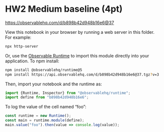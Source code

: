 # HW2 Medium baseline (4pt)

https://observablehq.com/d/b898b42d948b16e6@37

View this notebook in your browser by running a web server in this folder. For
example:

~~~sh
npx http-server
~~~

Or, use the [Observable Runtime](https://github.com/observablehq/runtime) to
import this module directly into your application. To npm install:

~~~sh
npm install @observablehq/runtime@5
npm install https://api.observablehq.com/d/b898b42d948b16e6@37.tgz?v=3
~~~

Then, import your notebook and the runtime as:

~~~js
import {Runtime, Inspector} from "@observablehq/runtime";
import define from "b898b42d948b16e6";
~~~

To log the value of the cell named “foo”:

~~~js
const runtime = new Runtime();
const main = runtime.module(define);
main.value("foo").then(value => console.log(value));
~~~
